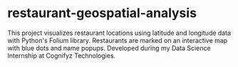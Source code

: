 # restaurant-geospatial-analysis
This project visualizes restaurant locations using latitude and longitude data with Python's Folium library. Restaurants are marked on an interactive map with blue dots and name popups. Developed during my Data Science Internship at Cognifyz Technologies.
